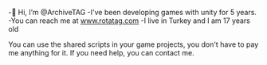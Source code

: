 -👋 Hi, I’m @ArchiveTAG
-I've been developing games with unity for 5 years.
-You can reach me at www.rotatag.com
-I live in Turkey and I am 17 years old


You can use the shared scripts in your game projects, you don't have to pay me anything for it. If you need help, you can contact me.


<!---
ArchiveTAG/ArchiveTAG is a ✨ special ✨ repository because its `README.md` (this file) appears on your GitHub profile.
You can click the Preview link to take a look at your changes.
--->
